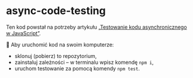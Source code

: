 # async-code-testing

Ten kod powstał na potrzeby artykułu [„Testowanie kodu asynchronicznego w JavaScript”](https://devmentor.pl/b/testowanie-kodu-asynchronicznego-w-javascript).

🎯 Aby uruchomić kod na swoim komputerze:
- sklonuj (pobierz) to repozytorium,
- zainstaluj zależności – w terminalu wpisz komendę `npm i`,
- uruchom testowanie za pomocą komendy `npm test`.

